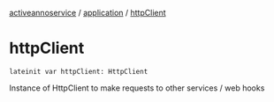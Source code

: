 [activeannoservice](../index.md) / [application](index.md) / [httpClient](./http-client.md)

# httpClient

`lateinit var httpClient: HttpClient`

Instance of HttpClient to make requests to other services / web hooks


